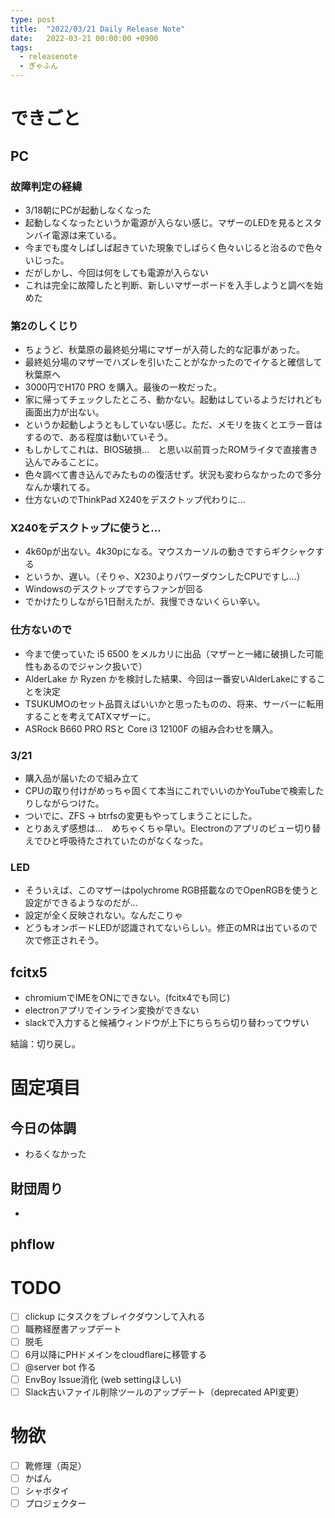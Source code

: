 ```yaml
---
type: post
title:  "2022/03/21 Daily Release Note"
date:   2022-03-21 00:00:00 +0900
tags:
  - releasenote
  - ぎゃふん
---
```

# できごと

## PC

### 故障判定の経緯

* 3/18朝にPCが起動しなくなった
* 起動しなくなったというか電源が入らない感じ。マザーのLEDを見るとスタンバイ電源は来ている。
* 今までも度々しばしば起きていた現象でしばらく色々いじると治るので色々いじった。
* だがしかし、今回は何をしても電源が入らない
* これは完全に故障したと判断、新しいマザーボードを入手しようと調べを始めた

### 第2のしくじり

* ちょうど、秋葉原の最終処分場にマザーが入荷した的な記事があった。
* 最終処分場のマザーでハズレを引いたことがなかったのでイケると確信して秋葉原へ
* 3000円でH170 PRO を購入。最後の一枚だった。
* 家に帰ってチェックしたところ、動かない。起動はしているようだけれども画面出力が出ない。
* というか起動しようともしていない感じ。ただ、メモリを抜くとエラー音はするので、ある程度は動いていそう。
* もしかしてこれは、BIOS破損…　と思い以前買ったROMライタで直接書き込んでみることに。
* 色々調べて書き込んでみたものの復活せず。状況も変わらなかったので多分なんか壊れてる。
* 仕方ないのでThinkPad X240をデスクトップ代わりに…

### X240をデスクトップに使うと…

* 4k60pが出ない。4k30pになる。マウスカーソルの動きですらギクシャクする
* というか、遅い。（そりゃ、X230よりパワーダウンしたCPUですし…）
* Windowsのデスクトップですらファンが回る
* でかけたりしながら1日耐えたが、我慢できないくらい辛い。

### 仕方ないので

* 今まで使っていた i5 6500 をメルカリに出品（マザーと一緒に破損した可能性もあるのでジャンク扱いで）
* AlderLake か Ryzen かを検討した結果、今回は一番安いAlderLakeにすることを決定
* TSUKUMOのセット品買えばいいかと思ったものの、将来、サーバーに転用することを考えてATXマザーに。
* ASRock B660 PRO RSと Core i3 12100F の組み合わせを購入。

### 3/21

* 購入品が届いたので組み立て
* CPUの取り付けがめっちゃ固くて本当にこれでいいのかYouTubeで検索したりしながらつけた。
* ついでに、ZFS -> btrfsの変更もやってしまうことにした。
* とりあえず感想は…　めちゃくちゃ早い。Electronのアプリのビュー切り替えでひと呼吸待たされていたのがなくなった。

### LED

* そういえば、このマザーはpolychrome RGB搭載なのでOpenRGBを使うと設定ができるようなのだが…
* 設定が全く反映されない。なんだこりゃ
* どうもオンボードLEDが認識されてないらしい。修正のMRは出ているので次で修正されそう。

## fcitx5

* chromiumでIMEをONにできない。(fcitx4でも同じ)
* electronアプリでインライン変換ができない
* slackで入力すると候補ウィンドウが上下にちらちら切り替わってウザい

結論：切り戻し。

# 固定項目

## 今日の体調

* わるくなかった

## 財団周り

* 

## phflow

# TODO 

- [ ] clickup にタスクをブレイクダウンして入れる
- [ ] 職務経歴書アップデート
- [ ] 脱毛
- [ ] 6月以降にPHドメインをcloudflareに移管する
- [ ] @server bot 作る
- [ ] EnvBoy Issue消化 (web settingほしい)
- [ ] Slack古いファイル削除ツールのアップデート（deprecated API変更）

# 物欲

- [ ] 靴修理（両足）
- [ ] かばん
- [ ] シャボタイ
- [ ] プロジェクター
